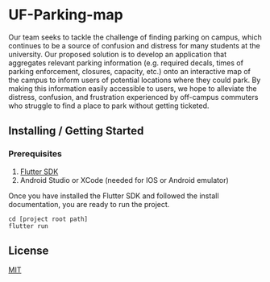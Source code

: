 # UF-Parking-map

Our team seeks to tackle the challenge of finding parking on campus, which continues to be a source of confusion and distress for many students at the university. Our proposed solution is to develop an application that aggregates relevant parking information (e.g. required decals, times of parking enforcement, closures, capacity, etc.) onto an interactive map of the campus to inform users of potential locations where they could park. By making this information easily accessible to users, we hope to alleviate the distress, confusion, and frustration experienced by off-campus commuters who struggle to find a place to park without getting ticketed.

## Installing / Getting Started

### Prerequisites

1. [Flutter SDK](https://docs.flutter.dev/get-started/install)
2. Android Studio or XCode (needed for IOS or Android emulator)

Once you have installed the Flutter SDK and followed the install documentation, you are ready to run the project.

```shell
cd [project root path]
flutter run
```

## License

[MIT](LICENSE)
